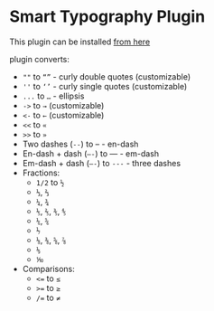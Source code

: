 # Smart Typography Plugin

This plugin can be installed [from here](https://www.amplenote.com/plugins/Z1g5ATvDHyPM8HtseCxJnnQk)

plugin converts:

- `""` to `“”` - curly double quotes (customizable)
- `''` to `‘’` - curly single quotes (customizable)
- `...` to `…` - ellipsis
- `->` to `→` (customizable)
- `<-` to `←` (customizable)
- `<<` to `«`
- `>>` to `»`
- Two dashes (`--`) to – - en-dash
- En-dash + dash (`–-`) to — - em-dash
- Em-dash + dash (`—-`) to `---` - three dashes
- Fractions:
  - `1/2` to `½`
  - `⅓`, `⅔`
  - `¼`, `¾`
  - `⅕`, `⅖`, `⅗`, `⅘`
  - `⅙`, `⅚`
  - `⅐`
  - `⅛`, `⅜`, `⅝`, `⅞`
  - `⅑`
  - `⅒`
- Comparisons:
  - `<=` to `≤`
  - `>=` to `≥`
  - `/=` to `≠`
